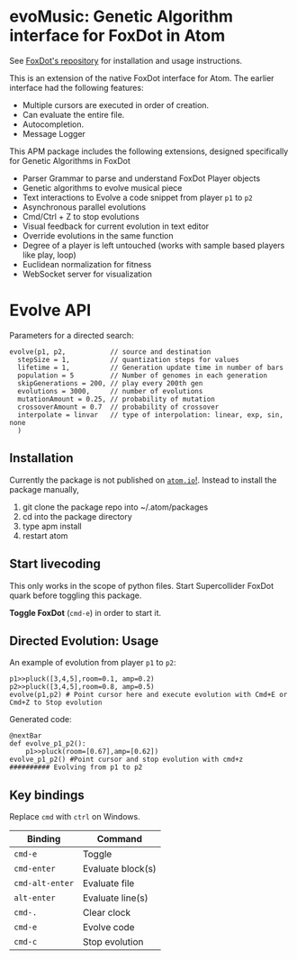# evoMusic: Genetic Algorithm interface for FoxDot in Atom

See [FoxDot's repository](https://github.com/Qirky/FoxDot) for installation and usage instructions.

This is an extension of the native FoxDot interface for Atom. The earlier interface had the following features:

- Multiple cursors are executed in order of creation.
- Can evaluate the entire file.
- Autocompletion.
- Message Logger

 This APM package includes the following extensions, designed specifically for Genetic Algorithms in FoxDot

- Parser Grammar to parse and understand FoxDot Player objects
- Genetic algorithms to evolve musical piece
- Text interactions to Evolve a code snippet from player `p1` to `p2`
- Asynchronous parallel evolutions
- Cmd/Ctrl + Z to stop evolutions
- Visual feedback for current evolution in text editor
- Override evolutions in the same function
- Degree of a player is left untouched (works with sample based players like play, loop)
- Euclidean normalization for fitness
- WebSocket server for visualization

# Evolve API
Parameters for a directed search:
```
evolve(p1, p2,           // source and destination
  stepSize = 1,          // quantization steps for values
  lifetime = 1,          // Generation update time in number of bars
  population = 5         // Number of genomes in each generation
  skipGenerations = 200, // play every 200th gen
  evolutions = 3000,     // number of evolutions
  mutationAmount = 0.25, // probability of mutation
  crossoverAmount = 0.7  // probability of crossover
  interpolate = linvar   // type of interpolation: linear, exp, sin, none
  )
```

## Installation
Currently the package is not published on [`atom.io`!](https://atom.io/packages). Instead to install the package manually,

1. git clone the package repo into ~/.atom/packages
2. cd into the package directory
3. type apm install
4. restart atom

## Start livecoding

This only works in the scope of python files. Start Supercollider FoxDot quark before toggling this package.

**Toggle FoxDot** (`cmd-e`) in order to start it.

## Directed Evolution: Usage
An example of evolution from player `p1` to `p2`:

```
p1>>pluck([3,4,5],room=0.1, amp=0.2)
p2>>pluck([3,4,5],room=0.8, amp=0.5)
evolve(p1,p2) # Point cursor here and execute evolution with Cmd+E or Cmd+Z to Stop evolution
```

Generated code:
```
@nextBar
def evolve_p1_p2():
	p1>>pluck(room=[0.67],amp=[0.62])
evolve_p1_p2() #Point cursor and stop evolution with cmd+z
########## Evolving from p1 to p2
```

## Key bindings
Replace `cmd` with `ctrl` on Windows.

| Binding | Command |
| - | - |
| `cmd-e` | Toggle |
| `cmd-enter` | Evaluate block(s) |
| `cmd-alt-enter` | Evaluate file |
| `alt-enter` | Evaluate line(s) |
| `cmd-.` | Clear clock |
| `cmd-e` | Evolve code
| `cmd-c` | Stop evolution
